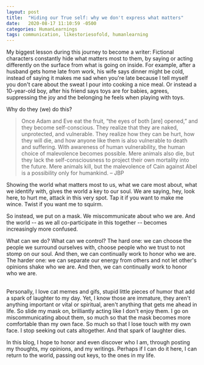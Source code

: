 ```yaml
---
layout: post
title:  "Hiding our True self: why we don't express what matters"
date:   2020-08-17 11:10:59 -0500
categories: HumanLearnings
tags: communication, likestoriesofold, humanlearning
---
```

My biggest lesson during this journey to become a writer: Fictional characters constantly hide what matters most to them, by saying or acting differently on the surface from what is going on inside. For example, after a husband gets home late from work, his wife says dinner might be cold, instead of saying it makes me sad when you're late because I tell myself you don't care about the sweat I pour into cooking a nice meal. Or instead a 10-year-old boy, after his friend says toys are for babies, agrees, suppressing the joy and the belonging he feels when playing with toys.

Why do they (we) do this?

> Once Adam and Eve eat the fruit, “the eyes of both [are] opened,” and they become self-conscious. They realize that they are naked, unprotected, and vulnerable. They realize how they can be hurt, how they will die, and how anyone like them is also vulnerable to death and suffering. With awareness of human vulnerability, the human choice of malevolence becomes possible. Mere animals also die, but they lack the self-consciousness to project their own mortality into the future. Mere animals kill, but the malevolence of Cain against Abel is a possibility only for humankind. &ndash; JBP

Showing the world what matters most to us, what we care most about, what we identify with, gives the world a key to our soul. We are saying, hey, look here, to hurt me, attack in this very spot. Tap it if you want to make me wince. Twist if you want me to squirm. 

So instead, we put on a mask. We miscommunicate about who we are. And the world -- as we all co-participate in this together -- becomes increasingly more confused.

What can we do? What can we control? The hard one: we can choose the people we surround ourselves with, choose people who we trust to not stomp on our soul. And then, we can continually work to honor who we are. The harder one: we can separate our energy from others and not let other's opinions shake who we are. And then, we can continually work to honor who we are.

<br>
Personally, I love cat memes and gifs, stupid little pieces of humor that add a spark of laughter to my day. Yet, I know those are immature, they aren't anything important or vital or spiritual, aren't anything that gets me ahead in life. So slide my mask on, brilliantly acting like I don't enjoy them. I go on miscommunicating about them, so much so that the mask becomes more comfortable than my own face. So much so that I lose touch with my own face. I stop seeking out cats altogether. And that spark of laughter dies.

In this blog, I hope to honor and even discover who I am, through posting my thoughts, my opinions, and my writings. Perhaps if I can do it here, I can return to the world, passing out keys, to the ones in my life.
